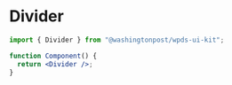# Divider

```jsx
import { Divider } from "@washingtonpost/wpds-ui-kit";

function Component() {
  return <Divider />;
}
```
